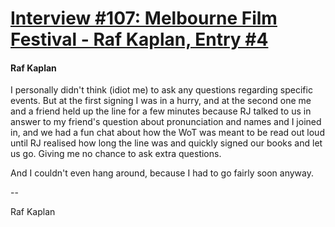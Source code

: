 # [Interview #107: Melbourne Film Festival - Raf Kaplan, Entry #4](https://www.theoryland.com/intvmain.php?i=107#4)

#### Raf Kaplan

I personally didn't think (idiot me) to ask any questions regarding specific events. But at the first signing I was in a hurry, and at the second one me and a friend held up the line for a few minutes because RJ talked to us in answer to my friend's question about pronunciation and names and I joined in, and we had a fun chat about how the WoT was meant to be read out loud until RJ realised how long the line was and quickly signed our books and let us go. Giving me no chance to ask extra questions.

And I couldn't even hang around, because I had to go fairly soon anyway.

--

Raf Kaplan

